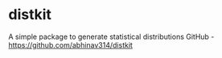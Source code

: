 # distkit
 A simple package to generate statistical distributions
 GitHub - https://github.com/abhinav314/distkit
